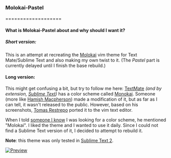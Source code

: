 ### Molokai-Pastel
===================
#### What is Molokai-Pastel about and why should I want it?

##### Short version:

This is an attempt at recreating the [Molokai][4] vim theme for Text Mate/Sublime Text and also making my own twist to it.
(The _Pastel_ part is currently delayed until I finish the base rebuild.)

#### Long version:

This might get confusing a bit, but try to follow me here:
[TextMate][1] _(and by extension, [Sublime Text][2])_ has a color scheme called [Monokai][3]. 
Someone (more like [Hamish Macpherson][5]) made a modification of it, but as far as I can tell,
it wasn't released to the public. However, based on his screenshots, [Tomas Restrepo][6] ported it
to the vim text editor.

When I told [someone I know][7] I was looking for a color scheme, he mentioned "Molokai".
I liked the theme and I wanted to use it daily. Since I could not find a Sublime Text version of it,
I decided to attempt to rebuild it.

__Note__: this theme was only tested in [Sublime Text 2][2].

[![Preview][100]][5]

[1]: http://macromates.com/
[2]: http://www.sublimetext.com/2
[3]: http://www.monokai.nl/blog/2006/07/15/textmate-color-theme/
[4]: https://github.com/tomasr/molokai
[5]: http://blog.hamstu.com/
[6]: http://winterdom.com/2008/08/molokaiforvim
[7]:https://github.com/LightDrake
[8]:https://raw.github.com/Voaxeyr/Molokai-Pastel/master/preview/Molokai_legacy.thumb.png
[100]:https://raw.github.com/Voaxeyr/Molokai-Pastel/master/preview/Molokai_legacy.png
